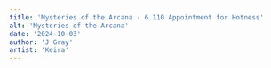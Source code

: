 ```yaml
---
title: 'Mysteries of the Arcana - 6.110 Appointment for Hotness'
alt: 'Mysteries of the Arcana'
date: '2024-10-03'
author: 'J Gray'
artist: 'Keira'
---
```

